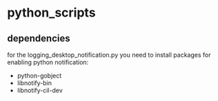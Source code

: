 # python_scripts
## dependencies
for the logging_desktop_notification.py you need to install packages for enabling python notification:
- python-gobject
- libnotify-bin
- libnotify-cil-dev
